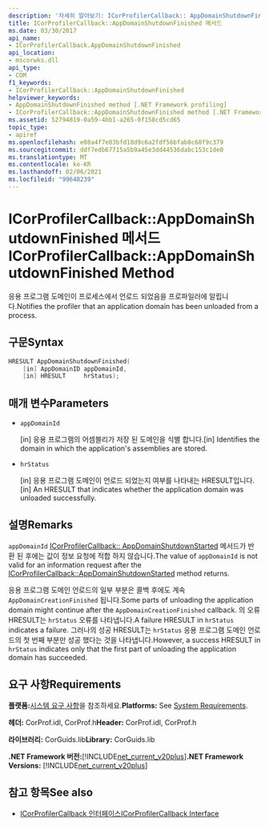 ```yaml
---
description: '자세히 알아보기: ICorProfilerCallback:: AppDomainShutdownFinished 메서드'
title: ICorProfilerCallback::AppDomainShutdownFinished 메서드
ms.date: 03/30/2017
api_name:
- ICorProfilerCallback.AppDomainShutdownFinished
api_location:
- mscorwks.dll
api_type:
- COM
f1_keywords:
- ICorProfilerCallback::AppDomainShutdownFinished
helpviewer_keywords:
- AppDomainShutdownFinished method [.NET Framework profiling]
- ICorProfilerCallback::AppDomainShutdownFinished method [.NET Framework profiling]
ms.assetid: 52794819-0a59-4bb1-a265-0f158cd5cd65
topic_type:
- apiref
ms.openlocfilehash: e08a4f7e03bfd18d9c6a2fdf56bfab8c68f9c379
ms.sourcegitcommit: ddf7edb67715a5b9a45e3dd44536dabc153c1de0
ms.translationtype: MT
ms.contentlocale: ko-KR
ms.lasthandoff: 02/06/2021
ms.locfileid: "99648239"
---
```

# <a name="icorprofilercallbackappdomainshutdownfinished-method"></a><span data-ttu-id="5d589-103">ICorProfilerCallback::AppDomainShutdownFinished 메서드</span><span class="sxs-lookup"><span data-stu-id="5d589-103">ICorProfilerCallback::AppDomainShutdownFinished Method</span></span>

<span data-ttu-id="5d589-104">응용 프로그램 도메인이 프로세스에서 언로드 되었음을 프로파일러에 알립니다.</span><span class="sxs-lookup"><span data-stu-id="5d589-104">Notifies the profiler that an application domain has been unloaded from a process.</span></span>  
  
## <a name="syntax"></a><span data-ttu-id="5d589-105">구문</span><span class="sxs-lookup"><span data-stu-id="5d589-105">Syntax</span></span>  
  
```cpp  
HRESULT AppDomainShutdownFinished(  
    [in] AppDomainID appDomainId,  
    [in] HRESULT     hrStatus);  
```  
  
## <a name="parameters"></a><span data-ttu-id="5d589-106">매개 변수</span><span class="sxs-lookup"><span data-stu-id="5d589-106">Parameters</span></span>

- `appDomainId`

  <span data-ttu-id="5d589-107">\[in] 응용 프로그램의 어셈블리가 저장 된 도메인을 식별 합니다.</span><span class="sxs-lookup"><span data-stu-id="5d589-107">\[in] Identifies the domain in which the application's assemblies are stored.</span></span>

- `hrStatus`

  <span data-ttu-id="5d589-108">\[in] 응용 프로그램 도메인이 언로드 되었는지 여부를 나타내는 HRESULT입니다.</span><span class="sxs-lookup"><span data-stu-id="5d589-108">\[in] An HRESULT that indicates whether the application domain was unloaded successfully.</span></span>

## <a name="remarks"></a><span data-ttu-id="5d589-109">설명</span><span class="sxs-lookup"><span data-stu-id="5d589-109">Remarks</span></span>  

 <span data-ttu-id="5d589-110">`appDomainId` [ICorProfilerCallback:: AppDomainShutdownStarted](icorprofilercallback-appdomainshutdownstarted-method.md) 메서드가 반환 된 후에는 값이 정보 요청에 적합 하지 않습니다.</span><span class="sxs-lookup"><span data-stu-id="5d589-110">The value of `appDomainId` is not valid for an information request after the [ICorProfilerCallback::AppDomainShutdownStarted](icorprofilercallback-appdomainshutdownstarted-method.md) method returns.</span></span>  
  
 <span data-ttu-id="5d589-111">응용 프로그램 도메인 언로드의 일부 부분은 콜백 후에도 계속 `AppDomainCreationFinished` 됩니다.</span><span class="sxs-lookup"><span data-stu-id="5d589-111">Some parts of unloading the application domain might continue after the `AppDomainCreationFinished` callback.</span></span> <span data-ttu-id="5d589-112">의 오류 HRESULT는 `hrStatus` 오류를 나타냅니다.</span><span class="sxs-lookup"><span data-stu-id="5d589-112">A failure HRESULT in `hrStatus` indicates a failure.</span></span> <span data-ttu-id="5d589-113">그러나의 성공 HRESULT는 `hrStatus` 응용 프로그램 도메인 언로드의 첫 번째 부분만 성공 했다는 것을 나타냅니다.</span><span class="sxs-lookup"><span data-stu-id="5d589-113">However, a success HRESULT in `hrStatus` indicates only that the first part of unloading the application domain has succeeded.</span></span>  
  
## <a name="requirements"></a><span data-ttu-id="5d589-114">요구 사항</span><span class="sxs-lookup"><span data-stu-id="5d589-114">Requirements</span></span>  

 <span data-ttu-id="5d589-115">**플랫폼:**[시스템 요구 사항](../../get-started/system-requirements.md)을 참조하세요.</span><span class="sxs-lookup"><span data-stu-id="5d589-115">**Platforms:** See [System Requirements](../../get-started/system-requirements.md).</span></span>  
  
 <span data-ttu-id="5d589-116">**헤더:** CorProf.idl, CorProf.h</span><span class="sxs-lookup"><span data-stu-id="5d589-116">**Header:** CorProf.idl, CorProf.h</span></span>  
  
 <span data-ttu-id="5d589-117">**라이브러리:** CorGuids.lib</span><span class="sxs-lookup"><span data-stu-id="5d589-117">**Library:** CorGuids.lib</span></span>  
  
 <span data-ttu-id="5d589-118">**.NET Framework 버전:**[!INCLUDE[net_current_v20plus](../../../../includes/net-current-v20plus-md.md)]</span><span class="sxs-lookup"><span data-stu-id="5d589-118">**.NET Framework Versions:** [!INCLUDE[net_current_v20plus](../../../../includes/net-current-v20plus-md.md)]</span></span>  
  
## <a name="see-also"></a><span data-ttu-id="5d589-119">참고 항목</span><span class="sxs-lookup"><span data-stu-id="5d589-119">See also</span></span>

- [<span data-ttu-id="5d589-120">ICorProfilerCallback 인터페이스</span><span class="sxs-lookup"><span data-stu-id="5d589-120">ICorProfilerCallback Interface</span></span>](icorprofilercallback-interface.md)
